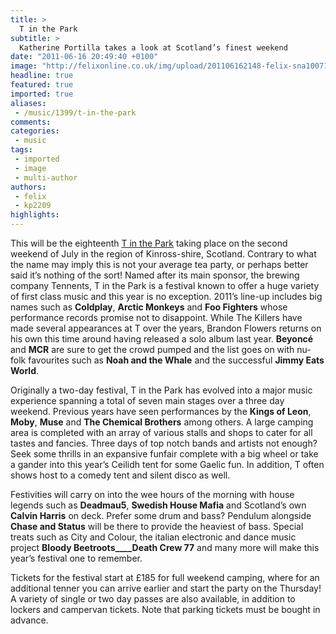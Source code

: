 ```yaml
---
title: >
  T in the Park
subtitle: >
  Katherine Portilla takes a look at Scotland’s finest weekend
date: "2011-06-16 20:49:40 +0100"
image: "http://felixonline.co.uk/img/upload/201106162148-felix-sna100711-682_1083141a.jpg"
headline: true
featured: true
imported: true
aliases:
 - /music/1399/t-in-the-park
comments:
categories:
 - music
tags:
 - imported
 - image
 - multi-author
authors:
 - felix
 - kp2209
highlights:
---
```


This will be the eighteenth [T in the Park](http://www.tinthepark.com/content/) taking place on the second weekend of July in the region of Kinross-shire, Scotland. Contrary to what the name may imply this is not your average tea party, or perhaps better said it’s nothing of the sort! Named after its main sponsor, the brewing company Tennents, T in the Park is a festival known to offer a huge variety of first class music and this year is no exception. 2011’s line-up includes big names such as __Coldplay__, __Arctic Monkeys__ and __Foo Fighters__ whose performance records promise not to disappoint. While The Killers have made several appearances at T over the years, Brandon Flowers returns on his own this time around having released a solo album last year. __Beyoncé__ and __MCR__ are sure to get the crowd pumped and the list goes on with nu-folk favourites such as __Noah and the Whale__ and the successful __Jimmy Eats World__.

Originally a two-day festival, T in the Park has evolved into a major music experience spanning a total of seven main stages over a three day weekend. Previous years have seen performances by the __Kings of Leon__, __Moby__, __Muse__ and __The Chemical Brothers__ among others. A large camping area is completed with an array of various stalls and shops to cater for all tastes and fancies. Three days of top notch bands and artists not enough? Seek some thrills in an expansive funfair complete with a big wheel or take a gander into this year’s Ceilidh tent for some Gaelic fun. In addition, T often shows host to a comedy tent and silent disco as well.

Festivities will carry on into the wee hours of the morning with house legends such as __Deadmau5__, __Swedish House Mafia__ and Scotland’s own __Calvin Harris__ on deck. Prefer some drum and bass? Pendulum alongside __Chase and Status__ will be there to provide the heaviest of bass. Special treats such as City and Colour, the italian electronic and dance music project __Bloody Beetroots____Death Crew 77__ and many more will make this year’s festival one to remember.

Tickets for the festival start at £185 for full weekend camping, where for an additional tenner you can arrive earlier and start the party on the Thursday! A variety of single or two day passes are also available, in addition to lockers and campervan tickets. Note that parking tickets must be bought in advance.
